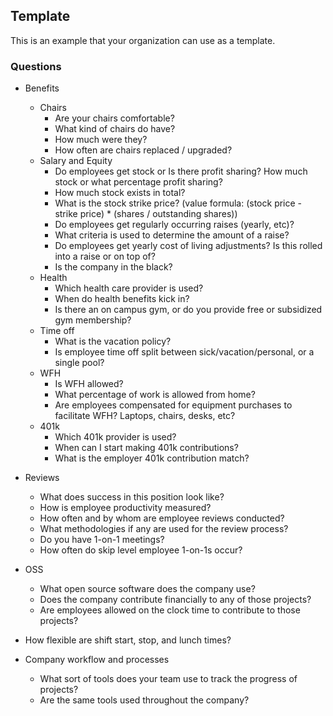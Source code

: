 ## Template

This is an example that your organization can use as a template.

### Questions

* Benefits
    * Chairs
        * Are your chairs comfortable?
        * What kind of chairs do have?
        * How much were they?
        * How often are chairs replaced / upgraded?
    * Salary and Equity
        * Do employees get stock or Is there profit sharing? How much stock or what percentage profit sharing?
        * How much stock exists in total?
        * What is the stock strike price? (value formula: (stock price - strike price) * (shares / outstanding shares))
        * Do employees get regularly occurring raises (yearly, etc)?
        * What criteria is used to determine the amount of a raise?
        * Do employees get yearly cost of living adjustments? Is this rolled into a raise or on top of?
        * Is the company in the black?
    * Health
        * Which health care provider is used?
        * When do health benefits kick in?
        * Is there an on campus gym, or do you provide free or subsidized gym membership?
    * Time off
        * What is the vacation policy?
        * Is employee time off split between sick/vacation/personal, or a single pool?
    * WFH
        * Is WFH allowed?
        * What percentage of work is allowed from home?
        * Are employees compensated for equipment purchases to facilitate WFH? Laptops, chairs, desks, etc?
    * 401k
        * Which 401k provider is used?
        * When can I start making 401k contributions?
        * What is the employer 401k contribution match?

* Reviews
    * What does success in this position look like?
    * How is employee productivity measured?
    * How often and by whom are employee reviews conducted?
    * What methodologies if any are used for the review process?
    * Do you have 1-on-1 meetings?
    * How often do skip level employee 1-on-1s occur?
* OSS
    * What open source software does the company use?
    * Does the company contribute financially to any of those projects?
    * Are employees allowed on the clock time to contribute to those projects?

* How flexible are shift start, stop, and lunch times?

* Company workflow and processes
    * What sort of tools does your team use to track the progress of projects?
    * Are the same tools used throughout the company?

